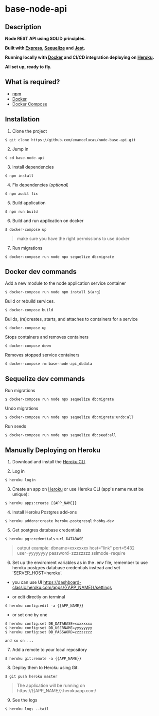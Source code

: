 # base-node-api

## Description

**Node REST API using SOLID principles.**

**Built with [Express](https://github.com/expressjs/express#readme), [Sequelize](https://github.com/sequelize/sequelize#readme) and [Jest](https://github.com/facebook/jest#readme).**

**Running locally with [Docker](https://www.docker.com/) and CI/CD integration deploying on [Heroku](https://www.heroku.com/).**

**All set up, ready to fly.**

## What is required?

 - [npm](https://docs.npmjs.com/cli/v8/commands/npm-install)
 - [Docker](https://docs.docker.com/engine/install/)
 - [Docker Compose](https://docs.docker.com/compose/install/)

## Installation

1. Clone the project

```console
$ git clone https://github.com/emanoelucas/node-base-api.git
```

2. Jump in

```console
$ cd base-node-api
```

3. Install dependencies

```console
$ npm install
```

4. Fix dependencies (*optional*)

```console
$ npm audit fix
```

5. Build application

```console
$ npm run build
```

6. Build and run application on docker

```console
$ docker-compose up
```

> make sure you have the right permissions to use docker

7. Run migrations

```console
$ docker-compose run node npx sequelize db:migrate
```

## Docker dev commands


Add a new module to the node application service container

```console
$ docker-compose run node npm install $(arg)
```

Build or rebuild services.

```console
$ docker-compose build
```

Builds, (re)creates, starts, and attaches to containers for a service

```console
$ docker-compose up
```

Stops containers and removes containers

```console
$ docker-compose down
```

Removes stopped service containers

```console
$ docker-compose rm base-node-api_dbdata
```

## Sequelize dev commands

Run migrations

```console
$ docker-compose run node npx sequelize db:migrate
```

Undo migrations

```console
$ docker-compose run node npx sequelize db:migrate:undo:all
```

Run seeds

```console
$ docker-compose run node npx sequelize db:seed:all
```

## Manually Deploying on Heroku

1. Download and install the [Heroku CLI](https://devcenter.heroku.com/articles/heroku-cli).

2. Log in

```console
$ heroku login
```

3. Create an app on [Heroku](https://dashboard.heroku.com/apps) or use Heroku CLI (app's name must be unique):

```console
$ heroku apps:create {{APP_NAME}}
```

4. Install Heroku Postgres add-ons

```console
$ heroku addons:create heroku-postgresql:hobby-dev
```

5. Get postgres database credentials

```console
$ heroku pg:credentials:url DATABASE
```

> output example: dbname=xxxxxxxx host="link" port=5432 user=yyyyyyyy password=zzzzzzzz sslmode=require

6. Set up the enviroment variables as in the .env file, remember to use heroku postgres database credentials instead and set 'SERVER_HOST=heroku'. 
  
 - you can use UI https://dashboard-classic.heroku.com/apps/{{APP_NAME}}/settings
 
 - or edit directly on terminal

```console
$ heroku config:edit -a {{APP_NAME}}
```

 - or set one by one

```console
$ heroku config:set DB_DATABASE=xxxxxxxx
$ heroku config:set DB_USERNAME=yyyyyyyy
$ heroku config:set DB_PASSWORD=zzzzzzzz

and so on ...
```

7. Add a remote to your local repository

```console
$ heroku git:remote -a {{APP_NAME}}
```

8. Deploy them to Heroku using Git.

```console
$ git push heroku master
```

> The application will be running on https://{{APP_NAME}}.herokuapp.com/

9. See the logs

```console
$ heroku logs --tail
```